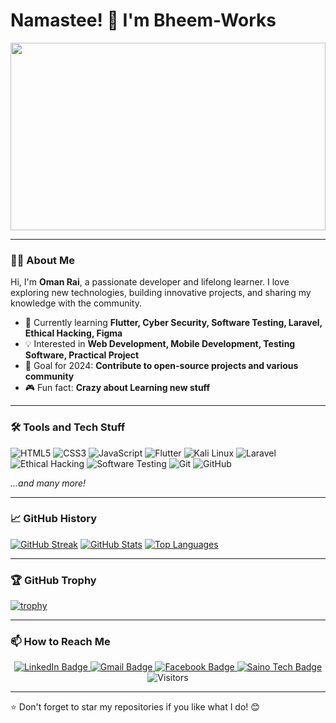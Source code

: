 # Namastee! 🙏 I'm Bheem-Works


<div align="center">
  <img src="https://media.giphy.com/media/dWesBcTLavkZuG35MI/giphy.gif" width=100% height="300"/>
</div>




---

### 👨‍💻 About Me

Hi, I'm **Oman Rai**, a passionate developer and lifelong learner. I love exploring new technologies, building innovative projects, and sharing my knowledge with the community.

- 🌱 Currently learning **Flutter, Cyber Security, Software Testing, Laravel, Ethical Hacking, Figma**
- 💡 Interested in **Web Development, Mobile Development, Testing Software, Practical Project**
- 🎯 Goal for 2024: **Contribute to open-source projects and various community**
- 🎮 Fun fact: **Crazy about Learning new stuff**

---

### 🛠️ Tools and Tech Stuff

![HTML5](https://img.shields.io/badge/-HTML5-E34F26?style=flat&logo=html5&logoColor=white)
![CSS3](https://img.shields.io/badge/-CSS3-1572B6?style=flat&logo=css3&logoColor=white)
![JavaScript](https://img.shields.io/badge/-JavaScript-F7DF1E?style=flat&logo=javascript&logoColor=black)
![Flutter](https://img.shields.io/badge/-Flutter-02569B?style=flat&logo=flutter&logoColor=white)
![Kali Linux](https://img.shields.io/badge/-Kali%20Linux-557C94?style=flat&logo=kalilinux&logoColor=white)
![Laravel](https://img.shields.io/badge/-Laravel-FF2D20?style=flat&logo=laravel&logoColor=white)
![Ethical Hacking](https://img.shields.io/badge/-Ethical%20Hacking-000000?style=flat&logo=hack-the-box&logoColor=white)
![Software Testing](https://img.shields.io/badge/-Software%20Testing-6DB33F?style=flat&logo=testcafe&logoColor=white)
![Git](https://img.shields.io/badge/-Git-F05032?style=flat&logo=git&logoColor=white)
![GitHub](https://img.shields.io/badge/-GitHub-181717?style=flat&logo=github&logoColor=white)
<!-- ![Python](https://img.shields.io/badge/-Python-3776AB?style=flat&logo=python&logoColor=white) -->
*...and many more!*


---

### 📈 GitHub History

[![GitHub Streak](https://streak-stats.demolab.com/?user=Bheem-Works&theme=radical&hide_border=true)](https://git.io/streak-stats)
[![GitHub Stats](https://github-readme-stats.vercel.app/api?username=Bheem-Works&show_icons=true&theme=radical&hide_border=true)](https://github.com/anuraghazra/github-readme-stats)
[![Top Languages](https://github-readme-stats.vercel.app/api/top-langs/?username=Bheem-Works&layout=compact&theme=radical&hide_border=true)](https://github.com/anuraghazra/github-readme-stats)



---
### 🏆 GitHub Trophy

[![trophy](https://github-profile-trophy.vercel.app/?username=Bheem-Works&theme=nord&no-frame=true&row=2&column=7)](https://github.com/Bheem-Works/github-profile-trophy)

---

### 📫 How to Reach Me

<div style="text-align: center;">
  <div id="badges">
    <a href="https://www.linkedin.com/in/oman-rai-9638a322a/">
      <img src="https://img.shields.io/badge/LinkedIn-0077B5?style=for-the-badge&logo=linkedin&logoColor=white" alt="LinkedIn Badge"/>
    </a>
      <a href="https://myaccount.google.com/?gar=WzEyMF0&hl=en&utm_source=OGB&utm_medium=act">
      <img src="https://img.shields.io/badge/gmail-red?style=for-the-badge&logo=gmail&logoColor=white" alt="Gmail Badge"/>
    </a>      
    <a href="https://www.facebook.com/oman.rai.794">
      <img src="https://img.shields.io/badge/facebook-1877F2?style=for-the-badge&logo=facebook&logoColor=white" alt="Facebook Badge"/>
    </a>    
    <a href="https://sainotech.com/">
      <img src="https://img.shields.io/badge/Saino%20Tech-8906E6?style=for-the-badge&logo=build&logoColor=white" alt="Saino Tech Badge"/>
    </a>
    <img src="https://komarev.com/ghpvc/?username=your-github-omarai&style=for-the-badge&color=brightgreen&abbreviated=true" alt="Visitors"/>
  </div>
</div>



---

⭐️ Don't forget to star my repositories if you like what I do! 😊
